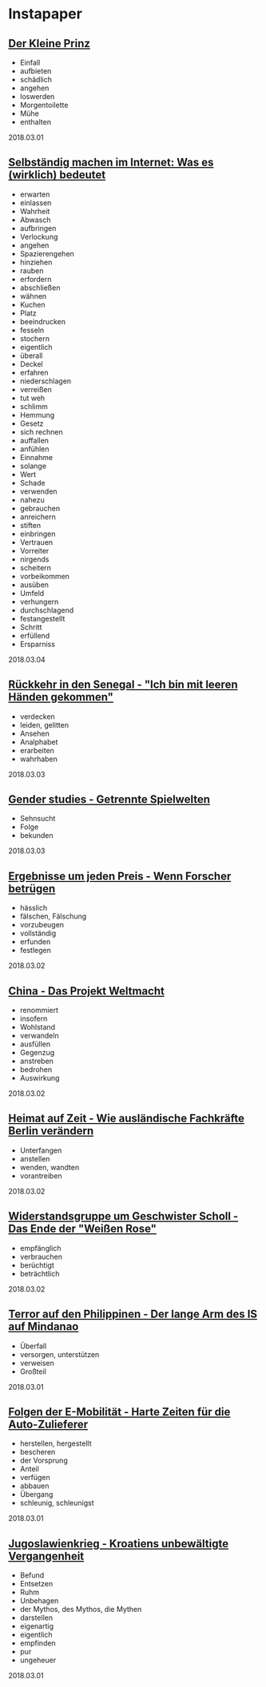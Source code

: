 # Instapaper

## [Der Kleine Prinz](https://www.instapaper.com/read/1018137839)

* Einfall
* aufbieten
* schädlich
* angehen
* loswerden
* Morgentoilette
* Mühe
* enthalten

2018.03.01

## [Selbständig machen im Internet: Was es (wirklich) bedeutet](https://www.instapaper.com/read/1022561378)

* erwarten
* einlassen
* Wahrheit
* Abwasch
* aufbringen
* Verlockung
* angehen
* Spazierengehen
* hinziehen
* rauben
* erfordern
* abschließen
* wähnen
* Kuchen
* Platz
* beeindrucken
* fesseln
* stochern
* eigentlich
* überall
* Deckel
* erfahren
* niederschlagen
* verreißen
* tut weh
* schlimm
* Hemmung
* Gesetz
* sich rechnen
* auffallen
* anfühlen
* Einnahme
* solange
* Wert
* Schade
* verwenden
* nahezu
* gebrauchen
* anreichern
* stiften
* einbringen
* Vertrauen
* Vorreiter
* nirgends
* scheitern
* vorbeikommen
* ausüben
* Umfeld
* verhungern
* durchschlagend
* festangestellt
* Schritt
* erfüllend
* Ersparniss

2018.03.04

## [Rückkehr in den Senegal - "Ich bin mit leeren Händen gekommen"](https://www.instapaper.com/read/1019605393)

* verdecken
* leiden, gelitten
* Ansehen
* Analphabet
* erarbeiten
* wahrhaben

2018.03.03

## [Gender studies - Getrennte Spielwelten](https://www.instapaper.com/read/1013151057)

* Sehnsucht
* Folge
* bekunden

2018.03.03

## [Ergebnisse um jeden Preis - Wenn Forscher betrügen](https://www.instapaper.com/read/1019596803)

* hässlich
* fälschen, Fälschung
* vorzubeugen
* vollständig
* erfunden
* festlegen

2018.03.02

## [China - Das Projekt Weltmacht](https://www.instapaper.com/read/1010408973)

* renommiert
* insofern
* Wohlstand
* verwandeln
* ausfüllen
* Gegenzug
* anstreben
* bedrohen
* Auswirkung

2018.03.02

## [Heimat auf Zeit - Wie ausländische Fachkräfte Berlin verändern](https://www.instapaper.com/read/1014556762)

* Unterfangen
* anstellen
* wenden, wandten
* vorantreiben

2018.03.02

## [Widerstandsgruppe um Geschwister Scholl - Das Ende der "Weißen Rose"](https://www.instapaper.com/read/1019605405)

* empfänglich
* verbrauchen
* berüchtigt
* beträchtlich

2018.03.02

## [Terror auf den Philippinen - Der lange Arm des IS auf Mindanao](https://www.instapaper.com/read/1019270850)

* Überfall
* versorgen, unterstützen
* verweisen
* Großteil

2018.03.01

## [Folgen der E-Mobilität - Harte Zeiten für die Auto-Zulieferer](https://www.instapaper.com/read/1010409134)

* herstellen, hergestellt
* bescheren
* der Vorsprung
* Anteil
* verfügen
* abbauen
* Übergang
* schleunig, schleunigst

2018.03.01

## [Jugoslawienkrieg - Kroatiens unbewältigte Vergangenheit](https://www.instapaper.com/read/1020440863)

* Befund
* Entsetzen
* Ruhm
* Unbehagen
* der Mythos, des Mythos, die Mythen
* darstellen
* eigenartig
* eigentlich
* empfinden
* pur
* ungeheuer

2018.03.01
